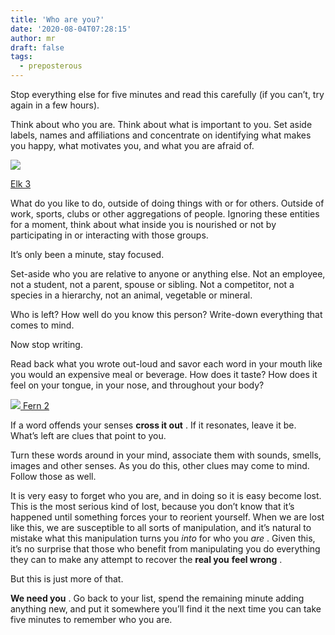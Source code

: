 ```yaml
---
title: 'Who are you?'
date: '2020-08-04T07:28:15'
author: mr
draft: false
tags:
  - preposterous
---
```

Stop everything else for five minutes and read this carefully (if you can’t,
try again in a few hours).

  

Think about who you are. Think about what is important to you. Set aside
labels, names and affiliations and concentrate on identifying what makes you
happy, what motivates you, and what you are afraid of.

  

![](/assets/81-image0.jpeg)  

  

[ Elk 3 ](https://gumroad.com/homehive#bTdty)

  

What do you like to do, outside of doing things with or for others. Outside of
work, sports, clubs or other aggregations of people. Ignoring these entities
for a moment, think about what inside you is nourished or not by participating
in or interacting with those groups.

  

It’s only been a minute, stay focused.

  

Set-aside who you are relative to anyone or anything else. Not an employee,
not a student, not a parent, spouse or sibling. Not a competitor, not a
species in a hierarchy, not an animal, vegetable or mineral.

  

Who is left? How well do you know this person? Write-down everything that
comes to mind.

  

Now stop writing.

  

Read back what you wrote out-loud and savor each word in your mouth like you
would an expensive meal or beverage. How does it taste? How does it feel on
your tongue, in your nose, and throughout your body?

  

[ ![](/assets/81-image1.jpeg) Fern 2 ](https://gumroad.com/homehive#BsSLE)

  

If a word offends your senses **cross it out** . If it resonates, leave it be.
What’s left are clues that point to you.

  

Turn these words around in your mind, associate them with sounds, smells,
images and other senses. As you do this, other clues may come to mind. Follow
those as well.

  

It is very easy to forget who you are, and in doing so it is easy become lost.
This is the most serious kind of lost, because you don’t know that it’s
happened until something forces your to reorient yourself. When we are lost
like this, we are susceptible to all sorts of manipulation, and it’s natural
to mistake what this manipulation turns you _into_ for who you _are_ . Given
this, it’s no surprise that those who benefit from manipulating you do
everything they can to make any attempt to recover the **real you** **feel
wrong** .

  

But this is just more of that.

  

**We need you** . Go back to your list, spend the remaining minute adding
anything new, and put it somewhere you’ll find it the next time you can take
five minutes to remember who you are.

  


